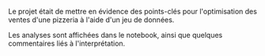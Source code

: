 Le projet était de mettre en évidence des points-clés pour l'optimisation des ventes d'une pizzeria à l'aide d'un jeu de données.

Les analyses sont affichées dans le notebook, ainsi que quelques commentaires liés à l'interprétation.
